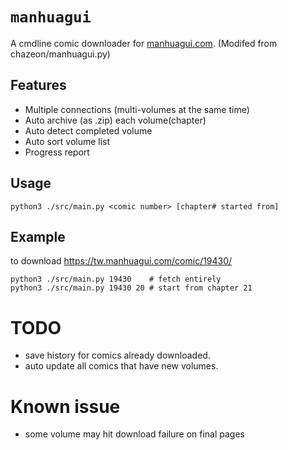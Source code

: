 # `manhuagui`

A cmdline comic downloader for [manhuagui.com](https://tw.manhuagui.com/).
(Modifed from chazeon/manhuagui.py)

## Features
- Multiple connections (multi-volumes at the same time)
- Auto archive (as .zip) each volume(chapter)
- Auto detect completed volume
- Auto sort volume list
- Progress report

## Usage
    python3 ./src/main.py <comic number> [chapter# started from]

## Example
to download https://tw.manhuagui.com/comic/19430/

    python3 ./src/main.py 19430    # fetch entirely
    python3 ./src/main.py 19430 20 # start from chapter 21


# TODO
- save history for comics already downloaded.
- auto update all comics that have new volumes.

# Known issue
- some volume may hit download failure on final pages
